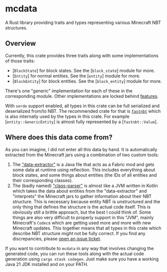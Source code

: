 # mcdata

A Rust library providing traits and types representing various Minecraft NBT
structures.

## Overview

Currently, this crate provides three traits along with some implementations of
those traits:

- [`BlockState`] for block states. See the [`block_state`] module for more.
- [`Entity`] for normal entities. See the [`entity`] module for more.
- [`BlockEntity`] for block entities. See the [`block_entity`] module for more.

There's one "generic" implementation for each of these in the corresponding
module. Other implementations are locked behind [features](#features).

With `serde` support enabled, all types in this crate can be full serialized and
deserialized from/to NBT. The recommended crate for that is
[`fastnbt`](https://crates.io/crates/fastnbt) which is also internally used by
the types in this crate. For example [`entity::GenericEntity`] is almost fully
represented by a [`fastnbt::Value`].

## Where does this data come from?

As you can imagine, I did not enter all this data by hand. It is automatically
extracted from the Minecraft jars using a combination of two custom tools:

1. The
   ["data-extractor"](https://github.com/RubixDev/mcdata/tree/main/data-extractor)
   is a Java file that acts as a Fabric mod and gets some data at runtime using
   reflection. This includes everything about block states, and some things
   about entities (the IDs of all entities and their corresponding classes).
2. The (badly named)
   ["class-parser"](https://github.com/RubixDev/mcdata/tree/main/class-parser)
   is almost like a JVM written in Kotlin which takes the data about entities
   from the "data-extractor" and "interprets" the Minecraft jars to gather
   information about their NBT structure. This is necessary because entity NBT
   is unstructured and the only thing that defines the structure is the actual
   code itself. This is obviously still a brittle approach, but the best I could
   think of. Some things are also very difficult to properly support in this
   "JVM", mainly Minecraft's `Codec`s which are getting used more and more with
   new Minecraft updates. This together means that all types in this crate which
   describe NBT structure _might_ not be fully correct. If you find any
   discrepancies, please
   [open an issue ticket](https://github.com/RubixDev/mcdata/issues).

If you want to contribute to `mcdata` in any way that involves changing the
generated code, you can run these tools along with the actual code generation
using `cargo xtask codegen`. Just make sure you have a working Java 21 JDK
installed and on your PATH.
